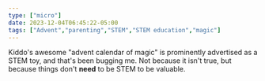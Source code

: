 ```yaml
---
type: ["micro"]
date: 2023-12-04T06:45:22-05:00
tags: ["Advent","parenting","STEM","STEM education","magic"]
---
```

Kiddo's awesome "advent calendar of magic" is prominently advertised as a STEM toy, and that's been bugging me. Not because it isn't true, but because things don't **need** to be STEM to be valuable.
